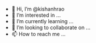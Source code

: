 - 👋 Hi, I’m @kishanhrao
- 👀 I’m interested in ...
- 🌱 I’m currently learning ...
- 💞️ I’m looking to collaborate on ...
- 📫 How to reach me ...

<!---
kishanhrao/kishanhrao is a ✨ special ✨ repository because its `README.md` (this file) appears on your GitHub profile.
You can click the Preview link to take a look at your changes.f
--->
